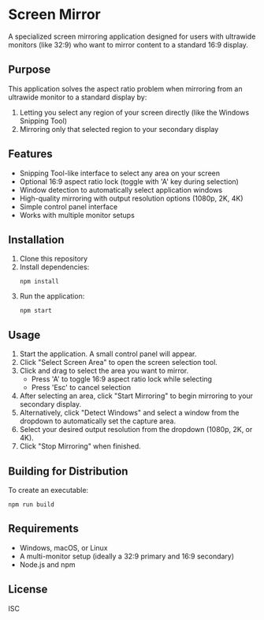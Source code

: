 # Screen Mirror

A specialized screen mirroring application designed for users with ultrawide monitors (like 32:9) who want to mirror content to a standard 16:9 display.

## Purpose

This application solves the aspect ratio problem when mirroring from an ultrawide monitor to a standard display by:

1. Letting you select any region of your screen directly (like the Windows Snipping Tool)
2. Mirroring only that selected region to your secondary display

## Features

- Snipping Tool-like interface to select any area on your screen
- Optional 16:9 aspect ratio lock (toggle with 'A' key during selection)
- Window detection to automatically select application windows
- High-quality mirroring with output resolution options (1080p, 2K, 4K)
- Simple control panel interface
- Works with multiple monitor setups

## Installation

1. Clone this repository
2. Install dependencies:
   ```
   npm install
   ```
3. Run the application:
   ```
   npm start
   ```

## Usage

1. Start the application. A small control panel will appear.
2. Click "Select Screen Area" to open the screen selection tool.
3. Click and drag to select the area you want to mirror.
   - Press 'A' to toggle 16:9 aspect ratio lock while selecting
   - Press 'Esc' to cancel selection
4. After selecting an area, click "Start Mirroring" to begin mirroring to your secondary display.
5. Alternatively, click "Detect Windows" and select a window from the dropdown to automatically set the capture area.
6. Select your desired output resolution from the dropdown (1080p, 2K, or 4K).
7. Click "Stop Mirroring" when finished.

## Building for Distribution

To create an executable:

```
npm run build
```

## Requirements

- Windows, macOS, or Linux
- A multi-monitor setup (ideally a 32:9 primary and 16:9 secondary)
- Node.js and npm

## License

ISC 